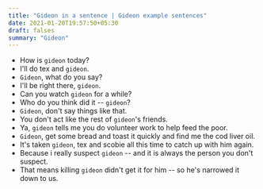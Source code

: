 ```yaml
---
title: "Gideon in a sentence | Gideon example sentences"
date: 2021-01-20T19:57:50+05:30
draft: falses
summary: "Gideon"
---
```

- How is `gideon` today?
- I'll do tex and `gideon`.
- `Gideon`, what do you say?
- I'll be right there, `gideon`.
- Can you watch `gideon` for a while?
- Who do you think did it -- `gideon`?
- `Gideon`, don't say things like that.
- You don't act like the rest of `gideon`'s friends.
- Ya, `gideon` tells me you do volunteer work to help feed the poor.
- `Gideon`, get some bread and toast it quickly and find me the cod liver oil.
- It's taken `gideon`, tex and scobie all this time to catch up with him again.
- Because i really suspect `gideon` -- and it is always the person you don't suspect.
- That means killing `gideon` didn't get it for him -- so he's narrowed it down to us.
                 
